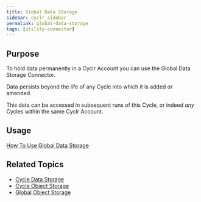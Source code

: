 ```yaml
---
title: Global Data Storage
sidebar: cyclr_sidebar
permalink: global-data-storage
tags: [utility-connector]
---
```


## Purpose

To hold data permanently in a Cyclr Account you can use the Global Data Storage Connector.  

Data persists beyond the life of any Cycle into which it is added or amended.

This data can be accessed in subsequent runs of this Cycle, or indeed _any_ Cycles within the same Cyclr Account.

## Usage

[How To Use Global Data Storage](./data-storage-usage) 

## Related Topics

* [Cycle Data Storage](./cycle-data-storage)
* [Cycle Object Storage](./cycle-object-storage)
* [Global Object Storage](./global-object-storage)
